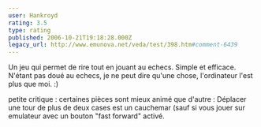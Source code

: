 ```yaml
---
user: Hankroyd
rating: 3.5
type: rating
published: 2006-10-21T19:18:28.000Z
legacy_url: http://www.emunova.net/veda/test/398.htm#comment-6439
---
```

Un jeu qui permet de rire tout en jouant au echecs.
Simple et efficace.
N'étant pas doué au echecs, je ne peut dire qu'une chose, l'ordinateur l'est plus que moi. :)

petite critique : certaines pièces sont mieux animé que d'autre : Déplacer une tour de plus de deux cases est un cauchemar (sauf si vous jouer sur emulateur avec un bouton "fast forward" activé.